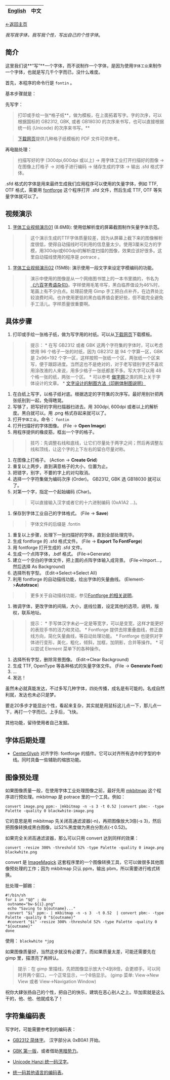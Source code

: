 |[English](Usage.md) | 中文 |
|:-------------------|:---|

[<-返回主页](FontIndustryZhCN.md)

_我写我字体，我写我个性，写出自己的个性字体_。

## 简介 ##
这里我们说**“写”**一个字体，而不说制作一个字体，是因为使用`字体工业`来制作一个字体，也就是写几千个字而已，没什么难度。

首先，本程序的命令行是 `fontin` 。

基本步骤就是：

先写字：
> 打印或手绘一张\*格子纸**，做为模板，在上面拓着写字。字的次序，可以根据国标的 GB2312, GBK, 或者 GB18030 的次序来书写，也可以直接根据统一码 (Unicode) 的次序来书写。**

> [下载网页](http://code.google.com/p/fontindustry/downloads/list)提供几种格子纸模板的 PDF 文件可供参考。

再电脑处理：
> 扫描写好的字 (300dpi,600dpi 或以上) -> 用字体工业打开扫描好的图像 -> 在图像上打格子 -> 对格子进行编码 -> 储存生成的字体 -> 输出 .sfd 格式字体。

.sfd 格式的字体是用来最终生成我们应用程序可以使用的矢量字体，例如 TTF, OTF 格式，需要用 [fontforge](http://fontforge.sourceforge.net/) 这个程序打开 .sfd 文件，然后生成 TTF, OTF 等矢量字体就可以了。

## 视频演示 ##
  1. [字体工业视频演示01](http://fontindustry.googlecode.com/svn/wiki/screenshots/fontindustry-screencast01.avi) (8.6MB): 使用低解析度的屏幕截图制作矢量字体示范。
> > 这个演示生成的TTF字体质量较差，因为从屏幕上截下来的图像解析度很低，使得自动描线时可利用的信息量太少。使用3厘米见方的字模，用300dpi或600dpi的解析度扫描的图像，效果应该好很多。这里自动描线使用的程序是 potrace 。
  1. [字体工业视频演示02](http://fontindustry.googlecode.com/svn/wiki/screenshots/fontindustry-screencast02.avi) (15MB): 演示使用一段文字来设定字模编码的功能。
> > 演示中使用的图像是从一个网络图书馆上的一本书里摘的，书名为[《六百字粤语杂句》](http://nla.gov.au/nla.gen-vn1889757)。字样使用毛笔书写，黑白临界值设为46%时，笔画上有不少白点。处理前使用 Gimp 手工把白点补齐，在边界处比较浪费时间。也许使用更低的黑白临界值会更好些，但不能完全避免手工活儿。字样质量很重要啊。

## 具体步骤 ##

  1. 打印或手绘一张格子纸，做为写字用的衬纸。可以从[下载网页](http://code.google.com/p/fontindustry/downloads/list)下载模板。
> > 提示：
      * 在写 GB2312 或者 GBK 这两个字符集的字体时，可以考虑使用 96 个格子一张的衬纸，因为 GB2312 是 94 个字算一区，GBK 是 2x96=192 个字一区，这样按照一张纸一个区，两张纸一个区来写，便于跟踪进度。当然这也不是绝对的，对于老写错别字还不喜欢用涂改液的人来说，用多少格子一张纸都差不多。写大字可以用 48 个格一张的纸，两张一个区。
      * 可以参考 [做字网](http://www.6763.net/MAKEFONT/hiQ/q1.htm)之类的网上关于字体设计的文章。
      * [文字设计的制图方法（印刷体制图说明）](http://www.gzarts.org/html/04/n-904.html)
  1. 在白纸上写字，以格子纸衬底。根据选定的字符集的次序写。最好用别针把两张纸别到一起，免得瞎晃。
  1. 写够了，把写好的字用扫描器扫进去。用 300dpi, 600dpi 或者以上的解析度。黑白就可以。用 .png 格式存起来就可以了。
  1. 打开`字体工业`。命令： `fontin`
  1. 打开扫描好的字体图像。 (File -> **Open Image**)
  1. 用程序提供的橡皮筋，框出一个字的格子。
> > 技巧：先调整右线和底线，让它们尽量处于两字之间；然后再调整左线和顶线，让这个字的上下左右的留白尽量对称。
  1. 在图像上打格子。 (Action -> **Create Grid**)
  1. 重复以上两步，直到满意格子的大小，位置为止。
  1. 把错字，别字，不要的字上的对勾取消。
  1. 选择一个字符集做为编码次序 (Order)。 GB2312, GBK 选 GB18030 就可以了。
  1. 对第一个字，指定一个起始编码 (Char)。
> > 可以直接输入汉字或者它的十六进制编码 (0xA1A2 ...)。
  1. 保存到字体工业自己的字体格式。 (File -> **Save**)
> > 字体文件的后缀是 .fontin
  1. 重复以上步骤，处理下一张扫描好的字体，直到全部处理完毕。
  1. 生成 fontforge 的 .sfd 格式文件。 (File -> **Export To FontForge**)
  1. 用 fontforge 打开生成的 .sfd 文件。
  1. 生成一个点阵字体，.bdf 格式。 (File->Generate)
  1. 建立一个空白的字体文件，把上面的点阵字体输入成背景。 (File->Import...，然后选择 As Background)
  1. 选择所有字型。 (Edit->Select->Select All)
  1. 利用 fontforge 的自动描线功能，绘出字体的矢量曲线。 (Element->**Autotrace**)
> > 更多关于自动描线功能，参见[Fontforge 的相关说明](http://fontforge.sourceforge.net/autotrace.html)。
  1. 微调字体，更改字体的间隔，大小，底线位置，设定其他的选项，说明，版权，联系地址。
> > 提示：
      * 手写体汉字未必一定是等宽字，可以是变宽，这样才能更好的表现手书的活力和灵动。
      * Fontforge 提供去除重叠曲线，修正曲线方向，简化矢量曲线，等自动处理功能。
      * Fontforge 也提供对字体进行变形，美化，粗化，倾斜，加框，加阴影，合并等操作。
      * 可以尝试 Element 菜单下的各种操作。
  1. 选择所有字型，删除背景图像。 (Edit->Clear Background)
  1. 生成 TTF, OpenType 等各种格式的矢量字体文件。 (File -> **Generate Font**)
  1. ...
  1. 发达！

虽然未必就真能发达，不过多写几种字体，四处传播，成名是有可能的。名成自然利就，发达也未必只是梦。

要走20多步才能显出个性，看起来复杂，其实就是用鼠标这儿点一下，那儿点一下，再打一个字而已。上手后，飞快。

其他功能，留待使用者自己发掘。

## 字体后期处理 ##
  * [CenterGlyph](CenterGlyphCN.md) 对齐字符: fontforge 的插件。它可以对齐所有选中的字型的中线。同时具备一些辅助的缩放功能。
## 图像预处理 ##
如果图像质量一般，在使用字体工业处理图像之前，最好先用 [mkbitmap](http://potrace.sourceforge.net/mkbitmap.html) 这个程序进行预处理。mkbitmap 是 potrace 里的一个工具。例如：
```
convert image.png ppm:- |mkbitmap -n -s 3 -t 0.52 |convert pbm:- -type Palette -quality 0 blackwhite-image.png
```
它的意思是用 mkbitmap 先关闭高通滤波器(-n)，再把图像放大3倍(-s 3)，然后把图像转换成黑白图像，以52%黑度做为黑白分割点(-t 0.52)。

如果完全关闭高通滤波器，那么可以只用 convert 达到同样的效果：
```
convert -resize 300% -threshold 52% -type Palette -quality 0 image.png blackwhite.png
```

convert 是 [ImageMagick](http://www.imagemagick.org/index.php) 这套程序里的一个图像转换工具，它可以做很多其他图像预处理的工作；因为 mkbitmap 只认 ppm，输出 pbm，所以需要进行格式转换。

批处理一脚踢：
```
#!/bin/sh
for i in "$@" ; do
 outname="bw-${i}.png"
 echo "Saving to ${outname}..."
 convert "$i" ppm:- | mkbitmap -n -s 3  -t 0.52  | convert pbm:- -type Palette -quality 0 "${outname}"
 #convert "$i" -resize 300% -threshold 52% -type Palette -quality 0 "${outname}"
done
```
使用： `blackwhite *jpg`

如果图像质量好，当然这步就没有必要了。而如果质量太差，可能还需要先在 gimp 里，描漂亮了再辨认。

> 提示：在 gimp 里描线，先把图像显示放大个4到8倍，会更顺手。可以同时开两个窗口，一个正常显示，一个8倍显示。 (gimp 菜单: View->New View 或者 View->Navigation Window)

祝你大肆张扬自己的个性，把自己的快乐，建筑在恶心别人之上。毕加索就是这么干的，他、他、他就成名了！

## 字符集编码表 ##
写字时，可能需要参考到的编码表：
  * [GB2312 简体字](http://fontindustry.googlecode.com/svn/wiki/charcharts/GB2312.txt)。 汉字部分从 0xB0A1 开始。
  * [GBK 第一版](http://fontindustry.googlecode.com/svn/wiki/charcharts/GBK1.txt)，或者借助[黑暗势力](http://www.microsoft.com/globaldev/reference/dbcs/936.mspx)。


  * [Unicode Hanzi 统一码汉字](http://www.unicode.org/versions/Unicode5.0.0/cjkcharts.html)。
  * [统一码其他语言的编码表](http://www.unicode.org/charts/)。
